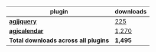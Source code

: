 plugin|downloads
------|----------
[**agjjquery**](https://www.npmjs.com/package/agjjquery)|[225](https://www.npmjs.com/package/agjjquery)
[**agjcalendar**](https://www.npmjs.com/package/agjcalendar)|[1,270](https://www.npmjs.com/package/agjcalendar)
**Total downloads across all plugins**|**1,495**
